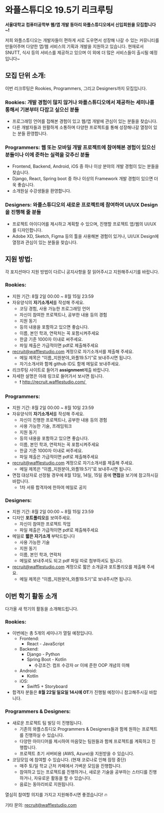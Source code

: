 # 와플스튜디오 19.5기 리크루팅

**서울대학교 컴퓨터공학부 웹/앱 개발 동아리 와플스튜디오에서 신입회원을 모집합니다~!**

저희 와플스튜디오는 개발자들이 편하게 서로 도우면서 성장해 나갈 수 있는 커뮤니티를 만들어주며 다양한 앱/웹 서비스의 기획과 개발을 지원하고 있습니다. 현재로서 SNUTT, 식샤 등의 서비스를 제공하고 있으며 이 외에 더 많은 서비스들이 출시될 예정입니다~

## 모집 단위 소개:
이번 리크루팅은 Rookies, Programmers, 그리고 Designers까지 모집입니다.

### Rookies: 개발 경험이 많지 않거나 와플스튜디오에서 제공하는 세미나를 통해서 기본부터 다잡고 싶으신 분들
* 프로그래밍 언어를 접해본 경험이 있고 웹/앱 개발에 관심이 있는 분들을 찾습니다.
* 다른 개발자들과 원활하게 소통하며 다양한 프로젝트를 통해 성장해나갈 열정이 있는 분들 환영합니다.

### Programmers: 웹 또는 모바일 개발 프로젝트에 참여해본 경험이 있으신 분들이나 이에 준하는 실력을 갖추신 분들
* Frontend, Backend, Android, iOS 중 하나 이상 분야의 개발 경험이 있는 분들을 찾습니다.
* Django, React, Spring boot 중 하나 이상의 Framework 개발 경험이 있으면 더욱 좋습니다.
* 소개원실 수강생들을 환영합니다.

### Designers: 와플스튜디오의 새로운 프로젝트에 참여하여 UI/UX Design을 진행해 줄 분들
* 프로젝트 아이디어를 제시하고 계획할 수 있으며, 진행할 프로젝트 앱/웹의 UI/UX를 디자인합니다.
* Adobe XD, Sketch, Figma 등의 툴을 사용해본 경험이 있거나, UI/UX Design에 열정과 관심이 있는 분들을 찾습니다.

## 지원 방법:
각 포지션마다 지원 방법이 다르니 공지사항을 잘 읽어주시고 지원해주시기를 바랍니다.

### Rookies:
* 지원 기간: 8월 2일 00:00 ~ 8월 15일 23:59
* 자유양식의 **자기소개서**를 작성해 주세요.
    * 코딩 경험, 사용 가능한 프로그래밍 언어
    * 자신이 참여한 프로젝트나, 공부한 내용 등의 경험
    * 지원 동기
    * 등의 내용을 포함하고 있으면 좋습니다.
    * 이름, 본인 학과, 연락처는 꼭 포함시켜주세요
    * 한글 기준 1000자 이내로 써주세요.
    * 파일 제출은 가급적이면 pdf로 제출해주세요
* <recruit@wafflestudio.com> 계정으로 자기소개서를 제출해 주세요.
    * 메일 제목은 “이름_지원분야_와플19.5기”로 보내주시면 됩니다.
    * 자기소개서와 함께 github ID도 함께 메일로 보내주세요.
* 리크루팅 사이트로 들어가 **assignment**제출 바랍니다.
* 자세한 설명은 아래 링크로 들어가서 보시면 됩니다.
   * ❗ <http://recruit.wafflestudio.com/ >

### Programmers:
* 지원 기간: 8월 2일 00:00 ~ 8월 10일 23:59
* 자유양식의 **자기소개서**를 작성해 주세요.
    * 자신이 진행한 프로젝트나, 공부한 내용 등의 경험
    * 사용 가능한 기술, 프레임워크
    * 지원 동기
    * 등의 내용을 포함하고 있으면 좋습니다.
    * 이름, 본인 학과, 연락처는 꼭 포함시켜주세요
    * 한글 기준 1000자 이내로 써주세요.
    * 파일 제출은 가급적이면 pdf로 제출해주세요
* <recruit@wafflestudio.com> 계정으로 자기소개서를 제출해 주세요.
    * 메일 제목은 “이름_지원분야_와플19.5기”로 보내주시면 됩니다.
* 면접 대상자로 선정될 경우에 8월 13일, 14일, 15일 중에 **면접**을 보기에 참고하시길 바랍니다.
    * 1차 서류 합격자에 한하여 메일로 공지

### Designers:
* 지원 기간: 8월 2일 00:00 ~ 8월 15일 23:59
* 디자인 **포트폴리오**를 보여주세요.
    * 자신이 참여한 프로젝트 작업
    * 파일 제출은 가급적이면 pdf로 제출해주세요
* 메일로 **짧은 자기소개** 부탁드립니다
    * 사용 가능한 기술
    * 지원 동기
    * 이름, 본인 학과, 연락처
    * 메일로 보내주셔도 되고 pdf 파일 따로 첨부하셔도 됩니다.
* <recruit@wafflestudio.com> 계정으로 짧은 소개글과 포트폴리오를 제출해 주세요.
    * 메일 제목은 “이름_지원분야_와플19.5기”로 보내주시면 됩니다.

## 이번 학기 활동 소개
다가올 새 학기의 활동을 소개해드립니다.

### Rookies:
* 이번에는 총 5개의 세미나가 열릴 예정입니다.
    * Frontend:
        * React - JavaScript
    * Backend:
        * Django - Python
        * Spring Boot - Kotlin
            * 수강조건: 컴프 수강자 or 이에 준한 OOP 개념의 이해
    * Android:
        * Kotlin
    * iOS:
        * Swift5 + Storyboard
* 합격자 분들은 **8월 22일 일요일 14시에 OT**가 진행될 예정이니 참고해주시길 바랍니다.

### Programmers & Designers:
* 새로운 프로젝트 팀 빌딩 이 진행됩니다.
    * 기존의 와플스튜디오 Programmers & Designers들과 함께 원하는 프로젝트를 진행하실 수 있습니다.
    * 다양한 아이디어를 제시하여 마음맞는 팀원들과 함께 프로젝트를 계획하고 진행합니다.
    * 프로젝트 초기 서버비용 (AWS, Azure)을 지원받을 수 있습니다.
* 코딩모임 에 참여할 수 있습니다. (현재 코로나로 인해 잠정 중단)
    * 매주 토/일 학교 근처 카페에서 가벼운 모임을 진행합니다.
    * 참여하고 있는 프로젝트를 진행하거나, 새로운 기술을 공부하는 스터디를 진행하거나, 자유로운 활동을 할 수 있습니다.
    * 음료는 동아리비로 지원됩니다.



열심히 참여할 의지를 가지고 지원해주시면 좋겠습니다! 🔥

기타 문의: <recruit@wafflestudio.com>
